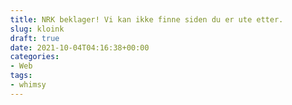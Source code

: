 ```yaml
---
title: NRK beklager! Vi kan ikke finne siden du er ute etter.
slug: kloink
draft: true
date: 2021-10-04T04:16:38+00:00
categories:
- Web
tags:
- whimsy
---
```



   
  <style>
    html {
        font: 100%/1.5 "LFT Etica", sans-serif;
    }
    body {
        margin: 0;
    }
    .nrk-masthead {
        z-index: 2;
    }
    .nrkno-404-button {
        display: inline-block;
        color: inherit;
        text-decoration: none;
        transition: 0.2s;
        border: 1px solid #e0e0e0;
        border-radius: 30px;
        padding: 7px 14px;
        margin: 5px 0;
    }
    .nrkno-404-link-button-container {
        margin: 16px 0;
    }
    .nrkno-404-link-button {
        color: #0059b3;
        font-size: 16px;
        text-decoration: transparent;
    }
    .nrkno-404-link-button:hover {
        text-decoration: underline #01a0d1;
    }
    .nrkno-404-button-kontakt {
        background-color: #000;
        color: #fff;
        font-size: 16px;
        padding: 3px 34px;
        font-weight: 500;
        height: 50px;
        width: 200px;
    }
    .nrkno-404-button-kontakt-text {
        padding-right: 12px;
        text-align: center;
    }
    .nrkno-404-button:focus,
    .nrkno-404-button:hover {
        outline: 0;
        box-shadow: 0 0 2px 1px #00b9f2;
    }
    .nrkno-404-kontakt-arrow {
        -webkit-font-smoothing: antialiased;
        width: 2em;
        height: 1.5em;
    }
    .nrkno-404-fade {
        vertical-align: -2px;
        opacity: 0.5;
        -webkit-font-smoothing: antialiased;
    }
    .nrkno-404 {
        font: 14px/1.5 "LFT Etica", sans-serif;
        text-align: center;
        padding-bottom: 35px;
        -webkit-font-smoothing: antialiased;
    }
    .nrkno-404-banner {
        margin: 30px 0;
        max-width: 100%;
    }
    .nrkno-404-center-image {
        display: block;
        position: relative;
        z-index: -1;
        margin: 24px auto;
        width: 80%;
        max-width: 500px;
    }
    .nrkno-404-error {
        line-height: 1.4em;
    }
    .nrkno-404-error-title {
        display: inline;
        font-size: 18px;
        font-weight: 400;
    }
    .nrkno-404-error-text {
        display: inline;
        font-size: 18px;
    }
    .nrkno-404-error-container {
        margin: 0 auto 24px auto;
        width: 80%;
        max-width: 500px;
        text-align: center;
    }
    .svg-hidden {
        display: none;
    }
    .svg-visible {
        display: inline-block;
        width: 70%;
        max-width: 365px;
        height: auto;
    }
    .no-wrap {
        white-space: nowrap;
    }
    .flex-reverse-order {
        display: flex;
        flex-direction: column-reverse;
    }
    @media (min-width: 720px) {
        .nrkno-404-error-title {
            font-size: 20px;
        }
        .nrkno-404-error-text {
            font-size: 20px;
        }
        .nrkno-404-button-kontakt-text {
            font-size: 18px;
        }
        .nrkno-404-link-button {
            font-size: 18px;
        }
        .nrk-kontakt-text {
            font-size: 18px;
        }
    }
</style>
<style>
    html.no-header .nrk-masthead {
        display: none;
    }
    .nrk-masthead {
        font-family: "LFT Etica", "Helvetica Neue", Arial, sans-serif;
        font-size: 1rem;
        line-height: 3.75rem;
        color: #26292a;
        background: #fff;
        position: relative;
        border-color: rgba(20, 21, 23, 0.15);
        border-style: solid;
        border-width: 0;
        box-shadow: inset 0 -1px 0 rgba(20, 21, 23, 0.15);
    }
    @media (min-width: 1020px) {
        .nrk-masthead {
            padding-top: 40px;
        }
    }
    .nrk-masthead:after {
        content: "";
        display: table;
        clear: both;
    }
    .nrk-masthead *,
    .nrk-masthead :after,
    .nrk-masthead :before {
        box-sizing: border-box;
    }
.nrk-masthead* {
        border-color: inherit;
        border-style: solid;
        border-width: 0;
    }
    .nrk-masthead svg {
        fill: currentColor;
        vertical-align: middle;
        pointer-events: none;
    }
    .nrk-masthead__wrapper {
        display: table;
        width: 100%;
        clear: both;
        background: inherit;
        color: inherit;
        max-width: 1190px;
        margin: auto;
        padding: 0 0.625rem;
    }
    @media (min-width: 720px) {
        .nrk-masthead__wrapper {
            padding: 0 1.25rem;
        }
    }
    .nrk-masthead__logo {
        color: inherit;
        vertical-align: top;
        text-decoration: none;
        display: inline-flex;
        align-items: center;
        margin-right: auto;
        height: 3.75rem;
        padding: 0 1.375rem;
        margin-right: 0.75rem;
        background: #00b9f2;
        color: #fff;
    }
    @media (min-width: 1020px) {
        .nrk-masthead__logo {
            margin-right: 1.75rem;
            float: left;
        }
    }
    .nrk-masthead__logo:hover {
        transition: box-shadow 150ms linear;
    }
    .nrk-masthead__desktop {
        position: absolute;
        top: 100%;
        left: 0;
        z-index: 2;
        display: flex;
        width: 100%;
        flex-direction: column;
        order: 3;
        background: inherit;
        color: inherit;
        animation: nrkno-masthead-fade 0.2s ease-out backwards;
        margin-top: 0;
        box-shadow: 0 1px 1px 0 rgba(20, 21, 23, 0.1), 0 30px 70px -10px rgba(20, 21, 23, 0.1);
    }
    @media (min-width: 1020px) {
        .nrk-masthead__desktop {
            vertical-align: top;
            position: static;
            display: inline;
            animation: none;
            box-shadow: none;
        }
    }
    @media (max-width: 1019px) {
        .nrk-masthead__desktop[hidden] {
            display: none;
            animation: none;
        }
    }
    @media (min-width: 1020px) {
        .nrk-masthead__desktop[hidden] {
            display: inline;
        }
    }
    .nrk-masthead__user {
        float: right;
        margin-right: 1rem;
        font-size: 0.875rem;
        line-height: 1.25;
        min-height: 3.75rem;
        display: inline-flex;
        align-items: center;
        position: relative;
    }
    .nrk-masthead__user:after {
        content: "";
        display: block;
        width: 1px;
        height: 2rem;
        background: currentColor;
        position: absolute;
        right: -1rem;
        opacity: 0.15;
    }
    @media (min-width: 1020px) {
        .nrk-masthead__user:after {
            content: none;
        }
    }
    .nrk-masthead__user a {
        display: inline-flex;
        align-items: center;
        color: currentColor;
        text-decoration: none;
        font-weight: 400;
    }
    .nrk-masthead__user a:hover {
        opacity: 0.7;
    }
    .nrk-masthead__user a[hidden] {
        display: none;
    }
    .nrk-masthead__user a svg {
        margin: 0 0.5rem 0 0;
    }
    .nrk-masthead__user a span {
        font-size: 1rem;
        line-height: 1.5;
        overflow: hidden;
        white-space: nowrap;
        text-overflow: ellipsis;
        max-width: 6rem;
    }
    .nrk-masthead__apps {
        background: #141517;
        color: #fff;
        font-size: 0.5625rem;
        line-height: 40px;
        height: 40px;
        overflow-x: auto;
        text-align: center;
    }
    @media (min-width: 1020px) {
        .nrk-masthead__apps {
            position: absolute;
            width: 100%;
            top: 0;
            left: 0;
        }
    }
    .nrk-masthead__apps ul {
        display: flex;
        justify-content: space-around;
        align-items: center;
        min-width: 20rem;
        list-style: none;
        padding: 0 0.9375rem;
        margin: 0;
    }
    @media (min-width: 1020px) {
        .nrk-masthead__apps ul {
            max-width: 40rem;
            margin: auto;
        }
    }
    .nrk-masthead__apps li {
        display: inline-block;
        margin: 0 0.3125rem;
    }
    .nrk-masthead__apps a {
        display: block;
        color: currentColor;
    }
    .nrk-masthead__apps a:hover {
        opacity: 1;
    }
    .nrk-masthead__promo {
        display: none;
    }
    @media (min-width: 1020px) {
        .nrk-masthead__promo {
            font-size: 1rem;
            display: inline;
            list-style: none;
            padding: 0;
            margin: 0;
            flex: 1;
        }
    }
    .nrk-masthead__promo li {
        margin: 0 0.25rem;
        display: inline;
    }
    .nrk-masthead__promo a {
        text-decoration: none;
        font-weight: 600;
        color: currentColor;
        display: inline-block;
        padding: 0.375rem 0.75rem;
        border-radius: 3px;
        line-height: 1.5;
    }
    .nrk-masthead__promo a:hover {
        opacity: 0.7;
    }
    .nrk-masthead__more {
        display: none;
    }
    @media (min-width: 1020px) {
        .nrk-masthead__more {
            -webkit-font-smoothing: inherit;
            -webkit-appearance: none;
            appearance: none;
            background: 0 0;
            border: 0;
            display: inline-block;
            vertical-align: baseline;
            margin-left: 0.25rem;
            padding: 0.375rem 0.75rem;
            line-height: 1.5;
            border-radius: 3px;
            font-size: 8px;
            color: currentColor;
            cursor: pointer;
        }
    }
    .nrk-masthead__more:hover {
        opacity: 0.7;
    }
    @media (min-width: 1020px) {
        .nrk-masthead__more span {
            font-size: 1rem;
            font-weight: 600;
            margin-right: 0.5em;
        }
    }
    .nrk-masthead__more svg {
        vertical-align: baseline;
    }
    @media (min-width: 1020px) {
        .nrk-masthead__more svg {
            stroke-width: 1.5;
            opacity: 0.8;
        }
    }
    .nrk-masthead__mega {
        order: 2;
        line-height: 1.5;
        background: inherit;
        color: inherit;
    }
    @media (min-width: 1020px) {
        .nrk-masthead__mega {
            position: absolute;
            z-index: 2;
            left: 0;
            top: 100%;
            width: 100%;
            overflow: hidden;
            box-shadow: 0 1px 1px 0 rgba(20, 21, 23, 0.1), 0 30px 70px -10px rgba(20, 21, 23, 0.1);
            animation: nrkno-masthead-fade 0.2s ease-out backwards;
        }
    }
    .nrk-masthead__mega[hidden] {
        display: block;
    }
    @media (min-width: 1020px) {
        .nrk-masthead__mega[hidden] {
            display: none;
        }
    }
    .nrk-masthead__sections {
        display: inline;
    }
    @media (min-width: 1020px) {
        .nrk-masthead__sections {
            display: flex;
            margin-left: -1.25rem;
        }
    }
    .nrk-masthead__section {
        border-top-width: 1px;
        padding: 1.875rem 0 1.75rem 0;
    }
    @media (min-width: 1020px) {
        .nrk-masthead__section {
            padding-left: 1.25rem;
            flex: 2;
            border-top-width: 0;
            animation: nrkno-masthead-fade 0.2s 0 ease-out backwards;
        }
    }
    .nrk-masthead__section h2 {
        font-size: 0.8125rem;
        font-weight: 700;
        text-transform: uppercase;
        letter-spacing: 0.1em;
        color: currentColor;
        margin: 0 0 0.75em 0;
    }
    .nrk-masthead__section ul + h2 {
        margin-top: 3rem;
    }
    .nrk-masthead__section ul {
        list-style: none;
        padding: 0;
        margin: 0;
        columns: 2 10rem;
        column-gap: 1.25rem;
    }
    .nrk-masthead__section li {
        vertical-align: middle;
        break-inside: avoid;
        animation: nrkno-masthead-fade 0.5s 50ms backwards;
    }
    .nrk-masthead__section li:nth-of-type(n + 2) {
        animation-delay: 75ms;
    }
    .nrk-masthead__section li:nth-of-type(n + 4) {
        animation-delay: 125ms;
    }
    .nrk-masthead__section a {
        line-height: 1.6;
        text-decoration: none;
        color: currentColor;
        font-size: 0.9375em;
        font-weight: 300;
        white-space: nowrap;
        display: block;
        padding: 0.5rem 1.25rem;
        margin-left: -1.25rem;
        opacity: 0.8;
    }
    .nrk-masthead__section a:hover {
        animation: nrkno-masthead-link 0.2s ease-out forwards;
        opacity: 1;
    }
    @media (min-width: 1020px) {
        .nrk-masthead__section + .nrk-masthead__section {
            border-left-width: 1px;
            border-color: inherit;
            border-style: inherit;
        }
    }
    @media (min-width: 1020px) {
        .nrk-masthead__section--narrow {
            flex: 1;
        }
    }
    .nrk-masthead__section--narrow ul {
        columns: 2;
    }
    @media (min-width: 1020px) {
        .nrk-masthead__section--narrow ul {
            columns: 1;
        }
    }
    .nrk-masthead__bars {
        background-color: transparent;
        border: 0;
        display: inline-flex;
        justify-content: center;
        align-items: center;
        width: 3.75rem;
        height: 3.75rem;
        float: right;
        order: 2;
        padding: 0;
        -webkit-appearance: none;
        appearance: none;
        color: currentColor;
        cursor: pointer;
    }
    @media (min-width: 1020px) {
        .nrk-masthead__bars {
            display: none;
        }
    }
    .nrk-masthead__bars svg {
        width: 1.5rem;
        height: 1.5rem;
    }
    .nrk-masthead__bars rect {
        transform: translateY(0) rotate(0);
        transition: transform 150ms ease-in;
    }
    .nrk-masthead__bars[aria-expanded="true"] rect:nth-child(2) {
        fill: transparent;
    }
    .nrk-masthead__bars[aria-expanded="true"] rect:nth-child(1) {
        transform: translateY(7px) rotate(45deg);
        transform-origin: 12px 5px;
    }
    .nrk-masthead__bars[aria-expanded="true"] rect:nth-child(3) {
        transform: translateY(-7px) rotate(-45deg);
        transform-origin: 12px 19px;
    }
    .nrk-masthead__bars[aria-expanded="false"] rect {
        transition: none;
    }
    .nrk-masthead__search {
        order: 1;
        padding: 0 0.625rem 1.75rem;
        width: 100%;
        margin: 0 auto;
    }
    @media (min-width: 720px) {
        .nrk-masthead__search {
            padding: 0 1.25rem;
        }
    }
    @media (min-width: 1020px) {
        .nrk-masthead__search {
            float: right;
            max-width: 12rem;
        }
    }
    .nrk-masthead__search .nrk-masthead__search-form {
        display: flex;
        align-items: center;
        position: relative;
        width: 100%;
        margin: 1.25rem 0 0;
    }
    @media (min-width: 1020px) {
        .nrk-masthead__search .nrk-masthead__search-form {
            margin: 0.75rem 0 0;
        }
    }
    .nrk-masthead__search input {
        box-sizing: border-box;
        flex: 1;
        min-height: 2.25rem;
        margin: 0;
        appearance: none;
        -webkit-appearance: none;
        border: 2px solid transparent;
        padding: 0.25rem 0.75rem 0.25rem 2rem;
        width: 100%;
        min-width: 0;
        font-size: 1rem;
        border-radius: 0.3125rem;
        background: rgba(20, 21, 23, 0.05);
        color: currentColor;
    }
    .nrk-masthead__search input:focus {
        outline: 0;
        border-color: #00b9f2;
        transition: border-color 0.1s ease-out;
    }
    .nrk-masthead__search input::placeholder {
        -webkit-font-smoothing: antialiased;
        font-weight: 400;
        color: currentColor;
        opacity: 0.6;
    }
    .nrk-masthead__search button {
        min-height: 2.25rem;
        min-width: 2.25rem;
        border: 0;
        background: 0 0;
        border-left: none;
        position: absolute;
        color: currentColor;
        font-size: 0.75rem;
        left: 0;
        top: 50%;
        transform: translateY(-45%);
        opacity: 0.8;
    }
    @keyframes nrkno-masthead-fade {
        from {
            opacity: 0;
            transform: translateY(-3px);
        }
    }
    @keyframes nrkno-masthead-link {
        to {
            background: rgba(20, 21, 23, 0.05);
            box-shadow: inset 4px 0 0 0 #00b9f2;
        }
    }
    @keyframes nrkno-masthead-link-dark {
        to {
            background: rgba(255, 255, 255, 0.05);
            box-shadow: inset 4px 0 0 0 #00b9f2;
        }
    }
    .nrk-masthead--dark {
        border-color: rgba(255, 255, 255, 0.1);
        background: #26292a;
        color: #fff;
        -webkit-font-smoothing: subpixel-antialiased;
        box-shadow: inset 0 -1px 0 rgba(255, 255, 255, 0.1), 0 2px 5px rgba(20, 21, 23, 0.1);
    }
    .nrk-masthead--dark .nrk-masthead__section a:hover {
        animation: nrkno-masthead-link-dark 0.2s ease-out forwards;
    }
    .nrk-masthead--dark .nrk-masthead__search input {
        background: rgba(255, 255, 255, 0.15);
    }
    .nrk-masthead--minimal {
        padding-top: 0;
    }
    .nrk-masthead--minimal .nrk-masthead__bars {
        display: inline-flex;
    }
    .nrk-masthead--minimal .nrk-masthead__more,
    .nrk-masthead--minimal .nrk-masthead__promo {
        display: none;
    }
    .nrk-masthead--minimal .nrk-masthead__search {
        float: none;
        padding: 0 0.625rem;
        max-width: 1190px;
    }
    @media (min-width: 720px) {
        .nrk-masthead--minimal .nrk-masthead__search {
            padding: 0 1.25rem;
        }
    }
    .nrk-masthead--minimal .nrk-masthead__search-form {
        padding: 1.75rem 0;
    }
    @media (min-width: 1020px) {
        .nrk-masthead--minimal .nrk-masthead__search-form {
            border-bottom-width: 1px;
            border-color: inherit;
        }
    }
    .nrk-masthead--minimal .nrk-masthead__apps {
        position: static;
    }
    .nrk-masthead--minimal .nrk-masthead__desktop {
        position: absolute;
        display: flex;
        flex-direction: column;
        width: 100%;
    }
    .nrk-masthead--minimal .nrk-masthead__desktop[hidden] {
        display: none;
    }
    .nrk-masthead--minimal .nrk-masthead__mega[hidden] {
        display: flex;
        margin-top: 0;
        position: static;
    }
    @media (min-width: 1020px) {
        .nrk-masthead--minimal .nrk-masthead__mega[hidden] {
            display: flex;
        }
    }
    .nrk-masthead__auto-login-banner {
        box-sizing: border-box;
        position: relative;
        z-index: 1000;
        min-height: 40px;
        padding: 10px;
        font-size: 15px;
        font-family: "LFT Etica", "Helvetica Neue", Arial, sans-serif;
        text-align: center;
        background: #e60164;
        color: #fff;
    }
    .nrk-masthead__auto-login-banner button {
        float: right;
        -webkit-appearance: none;
        background: 0 0;
        padding: 4px;
        border: 0;
        margin: -9px -4px;
        font-size: 20px;
        cursor: pointer;
        color: inherit;
    }
    .nrk-masthead--minimal.nrk-masthead--dark .nrk-masthead__section {
        border-top-width: 1px;
        border-color: inherit;
    }
</style>
</head>
<body>
<div>

  <svg id="kloink" class="svg-hidden" alt="" width="255" height="135" viewBox="0 0 255 135" xmlns="http://www.w3.org/2000/svg" xmlns:xlink="http://www.w3.org/1999/xlink"><defs><path id="a" d="M.4 0h3.7v3.7H.4z"/></defs><g fill="none" fill-rule="evenodd"><g stroke="#BCBCBC"><path d="M158.7 38.8L177.9 25M82 .5l9.3 21.2"/></g><path d="M176.7 102.7l15.6 6.6" stroke="#BCBCBC"/><path fill="#E60164" d="M49.4 38.4l1.3-9 10.7 8z"/><path fill="#26292A" d="M112.6 122.9l2-8-8 .5z"/><path d="M75.8 134.5l11.4-18" stroke="#BCBCBC"/><path d="M193.5 18.4h-.1l.4.8c-.8.4-1.6-.7-2.6-2.2l-1.5-1.9c0 .5.3 1.6.5 2.3.4 1.8.8 3.1 0 3.5-.8.3-1.5-.8-2.6-2.3-.4-.6-1.1-1.6-1.5-1.8l.5 2.3c.5 1.8.8 3 0 3.4-.7.4-1.5-.7-2.6-2.2a8 8 0 0 0-1.6-2h.1l-.3-.8c.7-.3 1.5.8 2.6 2.3.4.6 1 1.6 1.4 1.9l-.4-2.4c-.5-1.8-.9-3 0-3.4.7-.4 1.5.7 2.5 2.2.4.6 1.1 1.6 1.5 1.9 0-.5-.3-1.6-.5-2.3-.5-1.8-.8-3.1 0-3.5.8-.3 1.5.8 2.6 2.3a8 8 0 0 0 1.6 2" fill="#00B9F2"/><path d="M63.7 121h-.1l.5 1c-1 .4-2-.8-3.4-2.6-.5-.7-1.4-1.8-1.9-2 0 .5.5 1.8.8 2.7.7 2.1 1.2 3.6.3 4.1-.9.5-1.9-.7-3.3-2.5-.6-.7-1.5-1.8-2-2 0 .5.5 1.8.8 2.7.7 2.1 1.3 3.6.4 4.1-1 .5-2-.7-3.4-2.5a9.7 9.7 0 0 0-2-2.2l-.5-1c1-.4 2 .8 3.4 2.6.5.7 1.4 1.8 1.9 2.1 0-.5-.5-2-.8-2.8-.7-2-1.2-3.6-.3-4.1.9-.5 2 .7 3.3 2.5.6.7 1.5 1.8 2 2.1 0-.5-.5-2-.8-2.8-.7-2-1.3-3.6-.4-4.1 1-.5 2 .7 3.4 2.5.6.8 1.7 2.1 2 2.2" fill="#000"/><g transform="rotate(-5 1379.1 -2199.5)"><mask id="b" fill="#fff"><use xlink:href="#a"/></mask><path d="M4 1.9c0 1-.7 1.8-1.8 1.8-1 0-1.8-.8-1.8-1.8S1.2 0 2.2 0 4.1.8 4.1 2" fill="#2AD19D" mask="url(#b)"/></g><path d="M119.5 16.6a4.4 4.4 0 0 1-4 4.7 4.4 4.4 0 0 1-4.7-4 4.4 4.4 0 0 1 4-4.7 4.4 4.4 0 0 1 4.7 4" fill="#26292A"/><path d="M140 127.3l11-3.1M147.1 131.3l-3.1-11.1M93.1 37.2l8 2M96.1 42.2l2-8" stroke="#26292A"/><path d="M19 55.3L16.8 80l1.8-.1 7-12 15.2-1-11 17.7 9 19.7-16 1-5.7-14h-1.4l-1.4 14.7-14.1 1 4.8-50.8 14.2-1zm39.4-2.8l.4 5.3-4.6 2.3 2.4 34.8 11.4-.8.9-6.8 6.2-.5 1 15-34 2.3-.3-5.3 4.1-2-2.5-36-4.4-1.6-.3-5.3 19.7-1.4zm44.3 9.8c-7.7.5-11 7.7-10.5 16 .4 5.5 2.8 9.2 8.5 8.8 8-.5 11-8 10.4-16-.4-5.3-2.7-9.2-8.4-8.8zM76.5 81.5c-1.2-17.3 8-31.6 26.5-33 14.8-1 23 7.4 23.9 19.7 1.2 17.4-8.5 31.4-26.9 32.7-14.9 1-22.6-6.6-23.5-19.4zm58-34c2-.1 3.6 1 3.8 3.1.1 2-1.3 3.4-3.4 3.5-2 .2-3.8-1-4-3 0-2 1.5-3.5 3.5-3.6zm3.8 13.1l2.2 32.2 5 1 .2 3L131 98l-.2-3 4.7-1.8-1.9-27.6-5-1.1-.1-3 9.9-.8zm9.9 36.2l4.8-50.7 12.6-1 13.7 25 2.5-26 14.5-1-4.9 50.7-12.6.9-13.7-23.6-2.5 24.7-14.4 1zm66.5-55l-2.3 24.8 1.7-.1 7.1-12 15.1-1-11 17.6 9 19.7-16 1.1-5.7-14h-1.3l-1.5 14.6-14.1 1 4.9-50.8 14.1-1zm23.9 32.4l.5-17.9 1.5-16.4 14.3-1-1.5 16.4-3 18-11.8.9zM236 85.6c-.3-5 3.1-8.6 8.2-9 3.9-.2 6.3 2 6.6 5.6.3 4.6-2.9 8.5-8 8.9-4.1.3-6.5-2.1-6.8-5.5z" fill="#00B9F2" fill-rule="nonzero"/></g>

  </div>

  </div>
